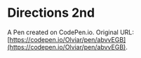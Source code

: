 # Directions 2nd

A Pen created on CodePen.io. Original URL: [https://codepen.io/Olviar/pen/abvvEGB](https://codepen.io/Olviar/pen/abvvEGB).


